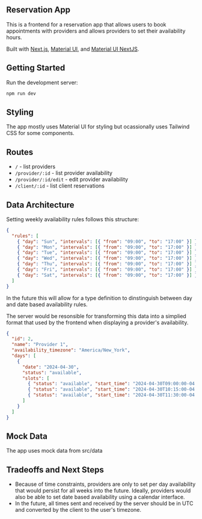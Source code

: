 ## Reservation App

This is a frontend for a reservation app that allows users to book appointments with providers and allows providers to set their availability hours.

Built with [Next.js](https://nextjs.org/), [Material UI](https://mui.com/), and [Material UI NextJS](https://mui.com/guides/nextjs/).

## Getting Started

Run the development server:

```bash
npm run dev
```

## Styling

The app mostly uses Material UI for styling but ocassionally uses Tailwind CSS for some components.

## Routes

- `/` - list providers
- `/provider/:id` - list provider availability
- `/provider/:id/edit` - edit provider availability
- `/client/:id` - list client reservations

## Data Architecture

Setting weekly availability rules follows this structure:

```json
{
  "rules": [
    { "day": "Sun", "intervals": [{ "from": "09:00", "to": "17:00" }] },
    { "day": "Mon", "intervals": [{ "from": "09:00", "to": "17:00" }] },
    { "day": "Tue", "intervals": [{ "from": "09:00", "to": "17:00" }] },
    { "day": "Wed", "intervals": [{ "from": "09:00", "to": "17:00" }] },
    { "day": "Thu", "intervals": [{ "from": "09:00", "to": "17:00" }] },
    { "day": "Fri", "intervals": [{ "from": "09:00", "to": "17:00" }] },
    { "day": "Sat", "intervals": [{ "from": "09:00", "to": "17:00" }] }
  ]
}
```

In the future this will allow for a type definition to dinstinguish between day and date based availability rules.

The server would be resonsible for transforming this data into a simplied format that used by the frontend when displaying a provider's availability.

```json
{
  "id": 2,
  "name": "Provider 1",
  "availability_timezone": "America/New_York",
  "days": [
    {
      "date": "2024-04-30",
      "status": "available",
      "slots": [
        { "status": "available", "start_time": "2024-04-30T09:00:00-04:00" },
        { "status": "available", "start_time": "2024-04-30T10:15:00-04:00" },
        { "status": "available", "start_time": "2024-04-30T11:30:00-04:00" }
      ]
    }
  ]
}
```

## Mock Data

The app uses mock data from src/data

## Tradeoffs and Next Steps

- Because of time constraints, providers are only to set per day availability that would persist for all weeks into the future. Ideally, providers would also be able to set date based availability using a calendar interface.
- In the future, all times sent and received by the server should be in UTC and converted by the client to the user's timezone.

